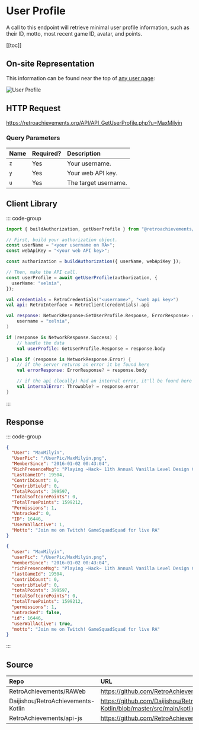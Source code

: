 <script setup>
import SampleRequest from '../../components/SampleRequest.vue';
</script>

# User Profile

A call to this endpoint will retrieve minimal user profile information, such as their ID, motto, most recent game ID, avatar, and points.

[[toc]]

## On-site Representation

This information can be found near the top of [any user page](https://retroachievements.org/user/MaxMilyin):

![User Profile](/user-profile.png)

## HTTP Request

<SampleRequest httpVerb="GET">https://retroachievements.org/API/API_GetUserProfile.php?u=MaxMilyin</SampleRequest>

### Query Parameters

| Name | Required? | Description          |
|:-----|:----------|:---------------------|
| `z`  | Yes       | Your username.       |
| `y`  | Yes       | Your web API key.    |
| `u`  | Yes       | The target username. |

## Client Library

::: code-group

```ts [NodeJS]
import { buildAuthorization, getUserProfile } from "@retroachievements/api";

// First, build your authorization object.
const userName = "<your username on RA>";
const webApiKey = "<your web API key>";

const authorization = buildAuthorization({ userName, webApiKey });

// Then, make the API call.
const userProfile = await getUserProfile(authorization, {
  userName: "xelnia",
});
```

```kotlin
val credentials = RetroCredentials("<username>", "<web api key>")
val api: RetroInterface = RetroClient(credentials).api

val response: NetworkResponse<GetUserProfile.Response, ErrorResponse> = api.getUserProfile(
    username = "xelnia",
)

if (response is NetworkResponse.Success) {
    // handle the data
    val userProfile: GetUserProfile.Response = response.body

} else if (response is NetworkResponse.Error) {
    // if the server returns an error it be found here
    val errorResponse: ErrorResponse? = response.body

    // if the api (locally) had an internal error, it'll be found here
    val internalError: Throwable? = response.error
}
```

:::

## Response

::: code-group

```json [HTTP Response]
{
  "User": "MaxMilyin",
  "UserPic": "/UserPic/MaxMilyin.png",
  "MemberSince": "2016-01-02 00:43:04",
  "RichPresenceMsg": "Playing ~Hack~ 11th Annual Vanilla Level Design Contest, The",
  "LastGameID": 19504,
  "ContribCount": 0,
  "ContribYield": 0,
  "TotalPoints": 399597,
  "TotalSoftcorePoints": 0,
  "TotalTruePoints": 1599212,
  "Permissions": 1,
  "Untracked": 0,
  "ID": 16446,
  "UserWallActive": 1,
  "Motto": "Join me on Twitch! GameSquadSquad for live RA"
}
```

```json [NodeJS]
{
  "user": "MaxMilyin",
  "userPic": "/UserPic/MaxMilyin.png",
  "memberSince": "2016-01-02 00:43:04",
  "richPresenceMsg": "Playing ~Hack~ 11th Annual Vanilla Level Design Contest, The",
  "lastGameId": 19504,
  "contribCount": 0,
  "contribYield": 0,
  "totalPoints": 399597,
  "totalSoftcorePoints": 0,
  "totalTruePoints": 1599212,
  "permissions": 1,
  "untracked": false,
  "id": 16446,
  "userWallActive": true,
  "motto": "Join me on Twitch! GameSquadSquad for live RA"
}
```

:::

## Source

| Repo                               | URL                                                                                                                      |
|:-----------------------------------|:-------------------------------------------------------------------------------------------------------------------------|
| RetroAchievements/RAWeb            | https://github.com/RetroAchievements/RAWeb/blob/master/public/API/API_GetUserProfile.php                                 |
| Daijishou/RetroAchievements-Kotlin | https://github.com/Daijishou/RetroAchievements-Kotlin/blob/master/src/main/kotlin/retroachivements/api/RetroInterface.kt |
| RetroAchievements/api-js           | https://github.com/RetroAchievements/api-js/blob/main/src/user/getUserProfile.ts                                         |

